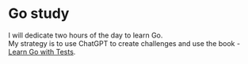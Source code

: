 # Go study

I will dedicate two hours of the day to learn Go. <br>
My strategy is to use ChatGPT to create challenges and use the book - [Learn Go with Tests](https://github.com/quii/learn-go-with-tests).
